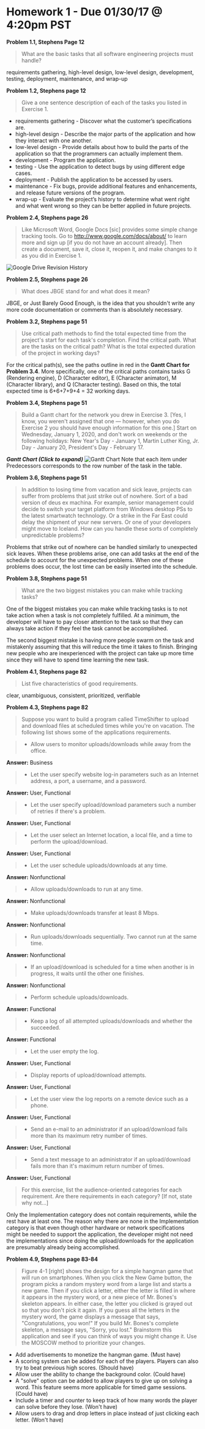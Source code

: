 # Homework 1 - Due 01/30/17 @ 4:20pm PST

**Problem 1.1, Stephens Page 12**
> What are the basic tasks that all software engineering projects must handle?

requirements gathering, high-level design, low-level design, development, testing, deployment, maintenance, and wrap-up

**Problem 1.2, Stephens page 12**
> Give a one sentence description of each of the tasks you listed in Exercise 1.

* requirements gathering - Discover what the customer’s specifications are.
* high-level design - Describe the major parts of the application and how they interact with one another.
* low-level design - Provide details about how to build the parts of the application so that the programmers can actually implement them.
* development - Program the application.
* testing - Use the application to detect bugs by using different edge cases.
* deployment - Publish the application to be accessed by users.
* maintenance - Fix bugs, provide additional features and enhancements, and release future versions of the program.
* wrap-up - Evaluate the project’s history to determine what went right and what went wrong so they can be better applied in future projects.

**Problem 2.4, Stephens page 26**
> Like Microsoft Word, Google Docs [sic] provides some simple change tracking tools. Go to http://www.google.com/docs/about/ to learn more and sign up [if you do not have an account already]. Then create a document, save it, close it, reopen it, and make changes to it as you did in Exercise 1.

![Google Drive Revision History](images/2.4-google-drive.png)

**Problem 2.5, Stephens page 26**
> What does JBGE stand for and what does it mean?

JBGE, or Just Barely Good Enough, is the idea that you shouldn't write any more code documentation or comments than is absolutely necessary.

**Problem 3.2, Stephens page 51**
> Use critical path methods to find the total expected time from the project's start for each task's completion. Find the critical path. What are the tasks on the critical path? What is the total expected duration of the project in working days?

For the critical path(s), see the paths outline in red in the **Gantt Chart for Problem 3.4**. More specifically, one of the critical paths contains tasks G (Rendering engine), D (Character editor), E (Character animator), M (Character library), and Q (Character testing). Based on this, the total expected time is 6+6+7+9+4 = 32 working days.

**Problem 3.4, Stephens page 51**
> Build a Gantt chart for the network you drew in Exercise 3. [Yes, I know, you weren't assigned that one — however, when you do Exercise 2 you should have enough information for this one.] Start on Wednesday, January 1, 2020, and don't work on weekends or the following holidays: New Year's Day - January 1, Martin Luther King, Jr. Day - January 20, President's Day - February 17.

_**Gantt Chart (Click to expand)**_
![Gantt Chart](https://raw.githubusercontent.com/trixr4kdz/AppArel/master/Assignments/images/3.4-gantt-chart.png)
Note that each item under Predecessors corresponds to the row number of the task in the table.

**Problem 3.6, Stephens page 51**
> In addition to losing time from vacation and sick leave, projects can suffer from problems that just strike out of nowhere. Sort of a bad version of deus ex machina. For example, senior management could decide to switch your target platform from Windows desktop PSs to the latest smartwatch technology. Or a strike in the Far East could delay the shipment of your new servers. Or one of your developers might move to Iceland. How can you handle these sorts of completely unpredictable problems?

Problems that strike out of nowhere can be handled similarly to unexpected sick leaves. When these problems arise, one can add tasks at the end of the schedule to account for the unexpected problems. When one of these problems does occur, the lost time can be easily inserted into the schedule.

**Problem 3.8, Stephens page 51**
> What are the two biggest mistakes you can make while tracking tasks?

One of the biggest mistakes you can make while tracking tasks is to not take action when a task is not completely fulfilled. At a minimum, the developer will have to pay closer attention to the task so that they can always take action if they feel the task cannot be accomplished.

The second biggest mistake is having more people swarm on the task and mistakenly assuming that this will reduce the time it takes to finish. Bringing new people who are inexperienced with the project can take up more time since they will have to spend time learning the new task.

**Problem 4.1, Stephens page 82**
> List five characteristics of good requirements.

clear, unambiguous, consistent, prioritized, verifiable

**Problem 4.3, Stephens page 82**
> Suppose you want to build a program called TimeShifter to upload and download files at scheduled times while you're on vacation. The following list shows some of the applications requirements.

>  * Allow users to monitor uploads/downloads while away from the office.

**Answer:** Business
>  * Let the user specify website log-in parameters such as an Internet address, a port, a username, and a password.

**Answer:** User, Functional
>  * Let the user specify upload/download parameters such a number of retries if there's a problem.

**Answer:** User, Functional
>  * Let the user select an Internet location, a local file, and a time to perform the upload/download.

**Answer:** User, Functional
>  * Let the user schedule uploads/downloads at any time.

**Answer:** Nonfunctional
>  * Allow uploads/downloads to run at any time.

**Answer:** Nonfunctional
>  * Make uploads/downloads transfer at least 8 Mbps.

**Answer:** Nonfunctional
>  * Run uploads/downloads sequentially. Two cannot run at the same time.

**Answer:** Nonfunctional
>  * If an upload/download is scheduled for a time when another is in progress, it waits until the other one finishes.

**Answer:** Nonfunctional
>  * Perform schedule uploads/downloads.

**Answer:** Functional
>  * Keep a log of all attempted uploads/downloads and whether the succeeded.

**Answer:** Functional
>  * Let the user empty the log.

**Answer:** User, Functional
>  * Display reports of upload/download attempts.

**Answer:** User, Functional
>  * Let the user view the log reports on a remote device such as a phone.

**Answer:** User, Functional
>  * Send an e-mail to an administrator if an upload/download fails more than its maximum retry number of times.

**Answer:** User, Functional
>  * Send a text message to an administrator if an upload/download fails more than it's maximum return number of times.

**Answer:** User, Functional

>For this exercise, list the audience-oriented categories for each requirement. Are there requirements in each category? [If not, state why not…]

Only the Implementation category does not contain requirements, while the rest have at least one. The reason why there are none in the Implementation category is that even though other hardware or network specifications might be needed to support the application, the developer might not need the implementations since doing the upload/downloads for the application are presumably already being accomplished.

**Problem 4.9, Stephens page 83-84**
> Figure 4-1 [right] shows the design for a simple hangman game that will run on smartphones. When you click the New Game button, the program picks a random mystery word from a large list and starts a new game. Then if you click a letter, either the letter is filled in where it appears in the mystery word, or a new piece of Mr. Bones's skeleton appears. In either case, the letter you clicked is grayed out so that you don't pick it again. If you guess all the letters in the mystery word, the game displays a message that says, "Congratulations, you won!" If you build Mr. Bones's complete skeleton, a message says, "Sorry, you lost." Brainstorm this application and see if you can think of ways you might change it. Use the MOSCOW method to prioritize your changes.

* Add advertisements to monetize the hangman game. (Must have)
* A scoring system can be added for each of the players. Players can also try to beat previous high scores. (Should have)
* Allow user the ability to change the background color. (Could have)
* A "solve" option can be added to allow players to give up on solving a word. This feature seems more applicable for timed game sessions. (Could have)
* Include a timer and counter to keep track of how many words the player can solve before they lose. (Won't have)
* Allow users to drag and drop letters in place instead of just clicking each letter. (Won't have)
